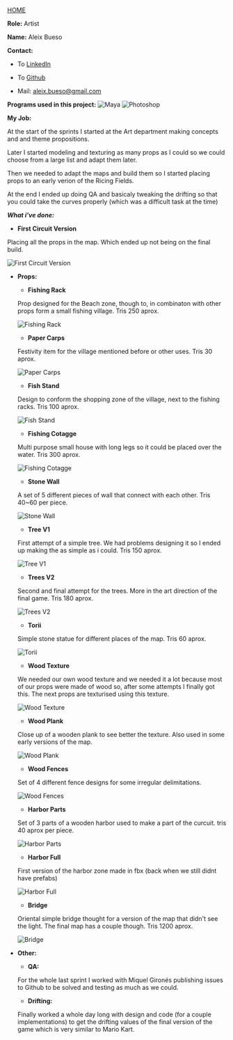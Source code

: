 [HOME](index.md)

**Role:** Artist

**Name:** Aleix Bueso

**Contact:**

- To [LinkedIn](https://www.linkedin.com/in/aleix-bueso-fern%C3%A1ndez-05b166115/)

- To [Github](https://github.com/AleixBueso)

- Mail: aleix.bueso@gmail.com

**Programs used in this project:** ![Maya](https://cdna.artstation.com/p/softwares/icons/000/000/024/default/Maya.png?1424684349) 
![Photoshop](https://cdna.artstation.com/p/softwares/icons/000/000/032/default/Photoshop.png?1424684351)

**My Job:** 

At the start of the sprints I started at the Art department making concepts and and theme propositions.

Later I started modeling and texturing as many props as I could so we could choose from a large list and adapt them later.

Then we needed to adapt the maps and build them so I started placing props to an early verion of the Ricing Fields.

At the end I ended up doing QA and basicaly tweaking the drifting so that you could take the curves properly (which was a difficult task at the time)

_**What i've done:**_

* **First Circuit Version**

Placing all the props in the map. Which ended up not being on the final build.

![First Circuit Version](http://i.imgur.com/Hhz4mgJ.png)

* **Props:**

  * **Fishing Rack**
  
  Prop designed for the Beach zone, though to, in combinaton with other props form a small fishing village. Tris 250 aprox.
  
  ![Fishing Rack](http://i.imgur.com/Pk0oOF8.jpg)
  

  * **Paper Carps**
  
  Festivity item for the village mentioned before or other uses. Tris 30 aprox.
  
  ![Paper Carps](http://i.imgur.com/mkBClQt.png)


  * **Fish Stand**
  
  Design to conform the shopping zone of the village, next to the fishing racks. Tris 100 aprox.
  
  ![Fish Stand](http://i.imgur.com/xfsoXK0.jpg)


  * **Fishing Cotagge**
  
  Multi purpose small house with long legs so it could be placed over the water. Tris 300 aprox.
  
  ![Fishing Cotagge](http://i.imgur.com/9MhfCtB.png)


  * **Stone Wall**
  
  A set of 5 different pieces of wall that connect with each other. Tris 40~60 per piece.
  
  ![Stone Wall](http://i.imgur.com/g4X9sop.png)


  * **Tree V1**
  
  First attempt of a simple tree. We had problems designing it so I ended up making the as simple as i could. Tris 150 aprox.
  
  ![Tree V1](http://i.imgur.com/sLurw7P.png)


  * **Trees V2**
  
  Second and final attempt for the trees. More in the art direction of the final game. Tris 180 aprox.
  
  ![Trees V2](http://i.imgur.com/GiiMGL8.png)


  * **Torii**
  
  Simple stone statue for different places of the map. Tris 60 aprox.
  
  ![Torii](http://i.imgur.com/VUdBBUN.png)


  * **Wood Texture**
  
  We needed our own wood texture and we needed it a lot because most of our props were made of wood so, after some attempts I finally got this. The next props are texturised using this texture.
  
  ![Wood Texture](http://i.imgur.com/T7e7gUS.png)


  * **Wood Plank**
  
  Close up of a wooden plank to see better the texture. Also used in some early versions of the map.
  
  ![Wood Plank](http://i.imgur.com/a3bvLBW.png)


  * **Wood Fences**
  
  Set of 4 different fence designs for some irregular delimitations.
  
  ![Wood Fences](http://i.imgur.com/T9jwW0U.png)


  * **Harbor Parts**
  
  Set of 3 parts of a wooden harbor used to make a part of the curcuit. tris 40 aprox per piece.
  
  ![Harbor Parts](http://i.imgur.com/RJ8nq4T.png)


  * **Harbor Full**
  
  First version of the harbor zone made in fbx (back when we still didnt have prefabs)
  
  ![Harbor Full](http://i.imgur.com/LtOqKFH.png)


  * **Bridge**
  
  Oriental simple bridge thought for a version of the map that didn't see the light. The final map has a couple though. Tris 1200 aprox.
  
  ![Bridge](http://i.imgur.com/SFftlqB.png)

* **Other:**

  * **QA:**
  
  For the whole last sprint I worked with Miquel Gironés publishing issues to Github to be solved and testing as much as we could.


  * **Drifting:**
  
  Finally worked a whole day long with design and code (for a couple implementations) to get the drifting values of the final version of the game which is very similar to Mario Kart.
